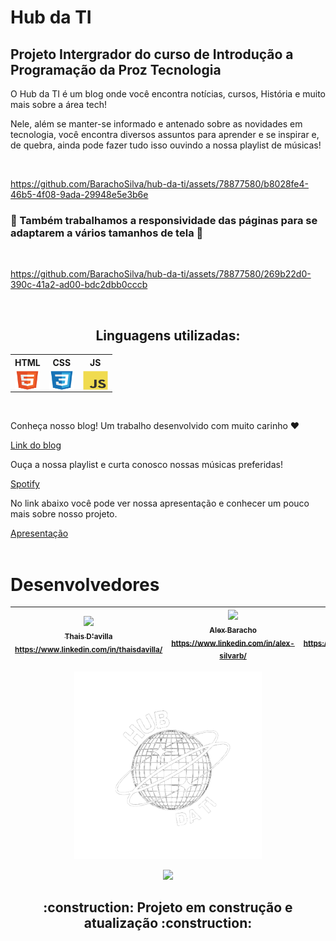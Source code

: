 # Hub da TI

<h2>Projeto Intergrador do curso de Introdução a Programação da Proz Tecnologia</h2>

<p> O Hub da TI é um blog onde você encontra notícias, cursos, História e muito mais sobre a área tech! </p>
<p>Nele, além se manter-se informado e antenado sobre as novidades em tecnologia, você encontra diversos assuntos para aprender e se inspirar e, de quebra, ainda pode fazer tudo isso ouvindo a nossa playlist de músicas!</p><br>


https://github.com/BarachoSilva/hub-da-ti/assets/78877580/b8028fe4-46b5-4f08-9ada-29948e5e3b6e 

<h3>📱 Também trabalhamos a responsividade das páginas para se adaptarem a vários tamanhos de tela 📱</h3><br>

https://github.com/BarachoSilva/hub-da-ti/assets/78877580/269b22d0-390c-41a2-ad00-bdc2dbb0cccb 

<br>

<h2 align="center"> Linguagens utilizadas: </h2>

<table align="center">
<tr>
  <th> HTML </th>
  <th> CSS </th>
  <th> JS </th>
</tr>
<tr>
  <td> <img align="center" alt="HTML" height="30" width="40" src="https://raw.githubusercontent.com/devicons/devicon/master/icons/html5/html5-original.svg"> </td>
  <td> <img align="center" alt="CSS" height="30" width="40" src="https://raw.githubusercontent.com/devicons/devicon/master/icons/css3/css3-original.svg"> </td>
  <td> <img align="center" alt="JS" height="30" width="40" src="https://github.com/devicons/devicon/blob/master/icons/javascript/javascript-original.svg"> </td>
</tr>
</table>



<br><p>Conheça nosso blog! Um trabalho desenvolvido com muito carinho ♥</p>

[Link do blog](https://barachosilva.github.io/hub-da-ti/index.html)<br>

<p>Ouça a nossa playlist e curta conosco nossas músicas preferidas!</p>

[Spotify](https://open.spotify.com/playlist/5oXikMpeH9JXyUp7wifsnM)<br>

<p>No link abaixo você pode ver nossa apresentação e conhecer um pouco mais sobre nosso projeto.</p>

[Apresentação](https://docs.google.com/presentation/d/1eWK90Y1qzP8j02NS-l1UXReVDHYRfBanuiOj8NlWGOI/edit?usp=drive_link)<br><br>

# Desenvolvedores

| [<img loading="lazy" src="./sobre_quem_somos/assets/images/thais.jpg" width=115><br><sub>Thais D'avilla</sub>](https://github.com/ThaisDavilla)<br><sub><https://www.linkedin.com/in/thaisdavilla/></sub> |  [<img loading="lazy" src="./sobre_quem_somos/assets/images/alex.jpg" width=115><br><sub>Alex Baracho</sub>](https://github.com/BarachoSilva)<br><sub><https://www.linkedin.com/in/alex-silvarb/></sub> |  [<img loading="lazy" src="./sobre_quem_somos/assets/images/victor.jpg" width=115><br><sub>Victor Moreira</sub>](https://github.com/victoradmoreira)<br><sub><https://www.linkedin.com/in/victor-moreira-355b07242/></sub> |  [<img loading="lazy" src="./sobre_quem_somos/assets/images/joyce.jpg" width=115><br><sub>Joice JeniSilva</sub>](https://github.com/JoiceJeni)<br><sub><https://www.linkedin.com/in/joice-silva-309b56246/></sub> |
| :---: | :---: | :---: | :---: |

<p align="center">
<img height="300px" width="300px" src="./img_home/hub.png" alt="Logotipo do Blog"/>
</p>

<p align="center">
<img loading="lazy" src="http://img.shields.io/static/v1?label=STATUS&message=EM%20DESENVOLVIMENTO&color=GREEN&style=for-the-badge"/>
</p>

<h2 align="center">
    :construction:  Projeto em construção e atualização  :construction:
</h2>


